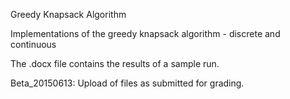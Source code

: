 Greedy Knapsack Algorithm

Implementations of the greedy knapsack algorithm - discrete and continuous  

The .docx file contains the results of a sample run.    

Beta_20150613: Upload of files as submitted for grading.  